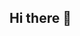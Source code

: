## Hi there 👋

<!--
**omarramy22/omarramy22** is a ✨ _special_ ✨ repository because its `README.md` (this file) appears on your GitHub profile.

Here are some ideas to get you started:

- 🔭 I’m currently working on ...
- 🌱 I’m currently learning ...```markdown
# Hi there 👋, I'm Omar Khalil  

🎓 **Computer Engineering & Mathematics student** at The American University in Cairo (GPA: 3.95, Dean’s List).  
🏆 **International Mathematical Olympiad Finalist** and IYMC Gold Medalist.  
💻 Passionate about **algorithms, systems programming, databases, and full-stack development**.  
🔐 Currently exploring **Cybersecurity** through self-study, with a focus on web security, cryptography, and system vulnerabilities.  

---

## 🔧 Tech Stack
![C++](https://img.shields.io/badge/C++-00599C?style=for-the-badge&logo=cplusplus&logoColor=white)
![C](https://img.shields.io/badge/C-00599C?style=for-the-badge&logo=c&logoColor=white)
![Python](https://img.shields.io/badge/Python-3776AB?style=for-the-badge&logo=python&logoColor=white)
![JavaScript](https://img.shields.io/badge/JavaScript-F7DF1E?style=for-the-badge&logo=javascript&logoColor=black)
![TypeScript](https://img.shields.io/badge/TypeScript-3178C6?style=for-the-badge&logo=typescript&logoColor=white)
![React](https://img.shields.io/badge/React-20232A?style=for-the-badge&logo=react&logoColor=61DAFB)
![MySQL](https://img.shields.io/badge/MySQL-4479A1?style=for-the-badge&logo=mysql&logoColor=white)
![Verilog](https://img.shields.io/badge/Verilog-35495E?style=for-the-badge&logo=verilog&logoColor=white)

---

## 🚀 Featured Projects
- 🧮 [Calc3Assistant](https://github.com/omarramy22/Calc3_assistant) – Cross-browser extension for symbolic/numeric Calculus III solutions.  
- 🎬 [Oscar Movie DB](https://github.com/omarramy22/oscar-movie-db) – Scraped & structured Oscar data into a relational database with analytics queries.  
- ⚙️ [RISC-V Emulator](https://github.com/CSCE-2303/csce-2303-s25-project-1-buffer-overflow) – Instruction-level emulator in C for 40+ instructions.  
- 🔒 [ExamEase](https://github.com/MikhaelMounay/examease) – Secure coding exam platform with anti-cheating features.  

---

## 📊 GitHub Stats
![Omar's GitHub stats](https://github-readme-stats.vercel.app/api?username=omarramy22&show_icons=true&theme=tokyonight)  
![Top Langs](https://github-readme-stats.vercel.app/api/top-langs/?username=omarramy22&layout=compact&theme=tokyonight)  

[![GitHub Streak](https://streak-stats.demolab.com?user=omarramy22&theme=tokyonight)](https://git.io/streak-stats)  

![Omar's github activity graph](https://github-readme-activity-graph.vercel.app/graph?username=omarramy22&theme=tokyonight)  

---

## 🌐 Connect with Me
- 📫 Email: [omarramy@aucegypt.edu](mailto:omarramy@aucegypt.edu)  
- 💼 LinkedIn: [linkedin.com/in/omar-khalil](https://linkedin.com/in/omar-khalil-9b595732a/)  

---
⭐️ *“Mathematics is the music of reason, and code is its instrument.”*
```

-->
